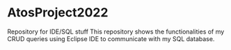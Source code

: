 # AtosProject2022
Repository for IDE/SQL stuff
This repository shows the functionalities of my CRUD queries using Eclipse IDE to communicate with my SQL database. 
